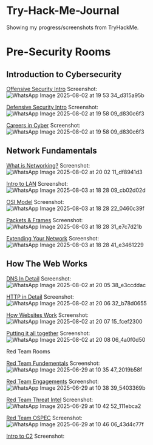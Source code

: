 # Try-Hack-Me-Journal
Showing my progress/screenshots from TryHackMe.

# Pre-Security Rooms
## Introduction to Cybersecurity

[Offensive Security Intro](https://tryhackme.com/room/offensivesecurityintro)
Screenshot: ![WhatsApp Image 2025-08-02 at 19 53 34_d315a95b](https://github.com/user-attachments/assets/98ccd11e-5656-4c35-acbf-2a0e315afc64)

[Defensive Security Intro](https://tryhackme.com/room/defensivesecurityintro)
Screenshot: ![WhatsApp Image 2025-08-02 at 19 58 09_d830c6f3](https://github.com/user-attachments/assets/1470824e-e561-4ba7-a8bf-328a72765da2)

[Careers in Cyber](https://tryhackme.com/room/careersincyber)
Screenshot: ![WhatsApp Image 2025-08-02 at 19 58 09_d830c6f3](https://github.com/user-attachments/assets/9773a4a4-e4a1-4305-ab0f-35a8b3029c31)

## Network Fundamentals
[What is Networking?](https://tryhackme.com/room/whatisnetworking)
Screenshot: ![WhatsApp Image 2025-08-02 at 20 02 11_df8941d3](https://github.com/user-attachments/assets/0406fd6c-e82a-46fc-9ad5-ab99b1e74993)

[Intro to LAN](https://tryhackme.com/room/introtolan)
Screenshot: ![WhatsApp Image 2025-08-03 at 18 28 09_cb02d02d](https://github.com/user-attachments/assets/fde7d4d7-7100-4989-b445-a1f2030bb613)

[OSI Model](https://tryhackme.com/room/osimodelzi)
Screenshot:![WhatsApp Image 2025-08-03 at 18 28 22_0460c39f](https://github.com/user-attachments/assets/21f5d658-9820-465e-8347-618050afe57e)

[Packets & Frames](https://tryhackme.com/room/packetsframes)
Screenshot:![WhatsApp Image 2025-08-03 at 18 28 31_e7c7d21b](https://github.com/user-attachments/assets/3bd57b2e-4217-4904-bfce-914e7a11a87e)

[Extending Your Network](https://tryhackme.com/room/extendingyournetwork)
Screenshot:![WhatsApp Image 2025-08-03 at 18 28 41_e3461229](https://github.com/user-attachments/assets/8efbf7d1-84ba-4cc8-8013-f1cbf05fa0d7)


## How The Web Works
[DNS In Detail](https://tryhackme.com/room/dnsindetail)
Screenshot: ![WhatsApp Image 2025-08-02 at 20 05 38_e3ccddac](https://github.com/user-attachments/assets/a01c8290-79c2-476c-9eff-7018df35ab06)

[HTTP in Detail](https://tryhackme.com/room/httpindetail)
Screenshot: ![WhatsApp Image 2025-08-02 at 20 06 32_b78d0655](https://github.com/user-attachments/assets/6ae231c4-7bf5-41ec-bc8a-2ce12e1c0981)

[How Websites Work](https://tryhackme.com/room/howwebsiteswork)
Screenshot: ![WhatsApp Image 2025-08-02 at 20 07 15_fcef2300](https://github.com/user-attachments/assets/c21f446d-e4af-4073-b559-4b80828ff1fa)

[Putting it all together](https://tryhackme.com/room/puttingitalltogether)
Screenshot: ![WhatsApp Image 2025-08-02 at 20 08 06_4a0f0d50](https://github.com/user-attachments/assets/3b67dfbf-a8bb-4e18-8a86-fd752ffc3584)


Red Team Rooms

[Red Team Fundementals](https://tryhackme.com/room/redteamfundamentals)
Screenshot: ![WhatsApp Image 2025-06-29 at 10 35 47_2019b58f](https://github.com/user-attachments/assets/d17806aa-c4c5-4278-9cb8-a5eded199a09)

[Red Team Engagements](https://tryhackme.com/room/redteamengagements)
Screenshot: ![WhatsApp Image 2025-06-29 at 10 38 39_5403369b](https://github.com/user-attachments/assets/4b9115d6-efa6-441c-8ab6-8a09c26c9fa2)

[Red Team Threat Intel]([https://tryhackme.com/room/redteamthreatintel)
Screenshot: ![WhatsApp Image 2025-06-29 at 10 42 52_111ebca2](https://github.com/user-attachments/assets/d6b4a65b-4ee1-4faf-957f-5d92aa0dc50a)

[Red Team OSPEC](https://tryhackme.com/room/opsec)
Screenshot: ![WhatsApp Image 2025-06-29 at 10 46 06_43d4c77f](https://github.com/user-attachments/assets/ca0fa1b2-07f5-44e3-bd68-c0c1f08671b5)

[Intro to C2](https://tryhackme.com/room/introtoc2)
Screenshot:
